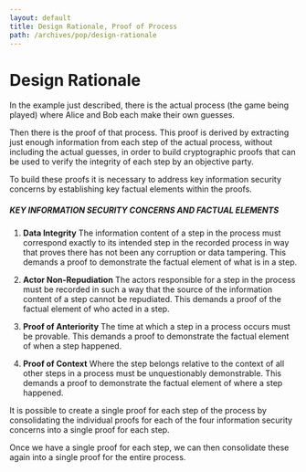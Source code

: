 ```yaml
---
layout: default
title: Design Rationale, Proof of Process
path: /archives/pop/design-rationale
---
```


# Design Rationale

In the example just described, there is the actual process (the game being played) where Alice and Bob each make their own guesses.

Then there is the proof of that process. This proof is derived by extracting just enough information from each step of the actual process, without including the actual guesses, in order to build cryptographic proofs that can be used to verify the integrity of each step by an objective party.

To build these proofs it is necessary to address key information security concerns by establishing key factual elements within the proofs.

##### KEY INFORMATION SECURITY CONCERNS AND FACTUAL ELEMENTS

1. **Data Integrity**
The information content of a step in the process must correspond exactly to its intended step in the recorded process in way that proves there has not been any corruption or data tampering. This demands a proof to demonstrate the factual element of what is in a step.

2. **Actor Non-Repudiation**
The actors responsible for a step in the process must be recorded in such a way that the source of the information content of a step cannot be repudiated. This demands a proof of the factual element of who acted in a step.

3. **Proof of Anteriority**
The time at which a step in a process occurs must be provable. This demands a proof to demonstrate the factual element of when a step happened.

4. **Proof of Context**
Where the step belongs relative to the context of all other steps in a process must be unquestionably demonstrable. This demands a proof to demonstrate the factual element of where a step happened.

It is possible to create a single proof for each step of the process by consolidating the individual proofs for each of the four information security concerns into a single proof for each step.

Once we have a single proof for each step, we can then consolidate these again into a single proof for the entire process.

